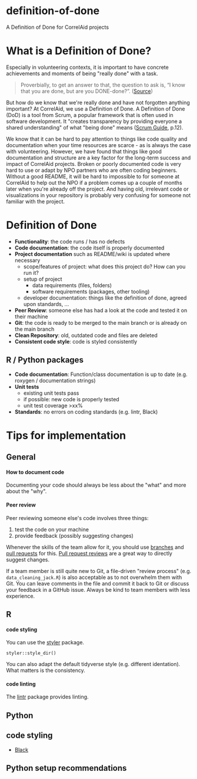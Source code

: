 # definition-of-done
A Definition of Done for CorrelAid projects

# What is a Definition of Done?

Especially in volunteering contexts, it is important to have concrete achievements and moments of being "really done" with a task. 

> Proverbially, to get an answer to that, the question to ask is, “I know that you are done, but are you DONE-done?”. ([Source](https://www.agilealliance.org/glossary/definition-of-done/))

But how do we know that we're really done and have not forgotten anything important? At CorrelAid, we use a Definition of Done. 
A Definition of Done (DoD) is a tool from Scrum, a popular framework that is often used in software development. It "creates transparency by providing everyone a shared understanding" of what "being done" means ([Scrum Guide](https://scrumguides.org/docs/scrumguide/v2020/2020-Scrum-Guide-US.pdf#zoom=100), p.12).

We know that it can be hard to pay attention to things like code quality and documentation when your time resources are scarce - as is always the case with volunteering. However, we have found that things like good documentation and structure are a key factor for the long-term success and impact of CorrelAid projects. Broken or poorly documented code is very hard to use or adapt by NPO partners who are often coding beginners. Without a good README, it will be hard to impossible to for someone at CorrelAid to help out the NPO if a problem comes up a couple of months later when you're already off the project. And having old, irrelevant code or visualizations in your repository is probably very confusing for someone not familiar with the project. 
# Definition of Done

- **Functionality**: the code runs / has no defects
- **Code documentation**: the code itself is properly documented
- **Project documentation** such as README/wiki is updated where necessary
    - scope/features of project: what does this project do? How can you run it?
    - setup of project
        - data requirements (files, folders)
        - software requirements (packages, other tooling)
    - developer documentation: things like the definition of done, agreed upon standards, ...
- **Peer Review**: someone else has had a look at the code and tested it on their machine
- **Git**: the code is ready to be merged to the main branch or is already on the main branch
- **Clean Repository**: old, outdated code and files are deleted
- **Consistent code style**: code is styled consistently

## R / Python packages
- **Code documentation**: Function/class documentation is up to date (e.g. roxygen / documentation strings)
- **Unit tests**
    - existing unit tests pass
    - if possible: new code is properly tested 
    - unit test coverage >xx% 
- **Standards**: no errors on coding standards (e.g. lintr, Black)


# Tips for implementation
## General

#### How to document code
Documenting your code should always be less about the "what" and more about the "why". 
#### Peer review 
Peer reviewing someone else's code involves three things:

1. test the code on your machine
2. provide feedback (possibly suggesting changes)

Whenever the skills of the team allow for it, you should use [branches](https://docs.github.com/en/pull-requests/collaborating-with-pull-requests/proposing-changes-to-your-work-with-pull-requests/about-branches) and [pull requests](https://docs.github.com/en/pull-requests/collaborating-with-pull-requests/proposing-changes-to-your-work-with-pull-requests/about-pull-requests) for this. [Pull request reviews](https://docs.github.com/en/pull-requests/collaborating-with-pull-requests/reviewing-changes-in-pull-requests/about-pull-request-reviews) are a great way to directly suggest changes.

If a team member is still quite new to Git, a file-driven "review process" (e.g. `data_cleaning_jack.R`) is also acceptable as to not overwhelm them with Git. You can leave comments in the file and commit it back to Git or discuss your feedback in a GitHub issue. Always be kind to team members with less experience.

## R 
#### code styling
You can use the [styler](https://styler.r-lib.org/) package.

```
styler::style_dir()
```

You can also adapt the default tidyverse style (e.g. different identation). What matters is the consistency.

#### code linting
The [lintr](https://github.com/r-lib/lintr) package provides linting.

## Python
## code styling
- [Black](https://github.com/psf/black)


## Python setup recommendations
